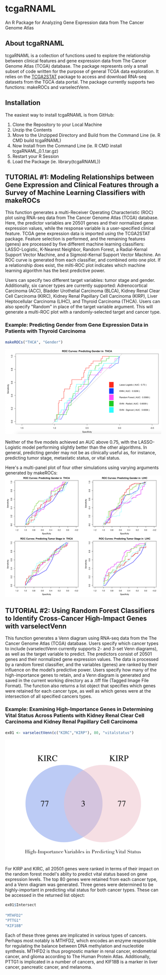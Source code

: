 # tcgaRNAML

An R Package for Analyzing Gene Expression data from The Cancer Genome Atlas

## About tcgaRNAML
tcgaRNAML is a collection of functions used to explore the relationship between clinical features and gene expression data from The Cancer Genome Atlas (TCGA) database.  The package represents only a small subset of code written for the purpose of general TCGA data exploration.  It relies on the [TCGA2STAT](https://cran.r-project.org/web/packages/TCGA2STAT/index.html) package to access and download RNA-seq datasets from the TGCA data portal.  The package currently supports two functions: makeROCs and varselectVenn.



## Installation
The easiest way to install tcgaRNAML is from GitHub:
1. Clone the Repository to your Local Machine
2. Unzip the Contents
3. Move to the Unzipped Directory and Build from the Command Line (ie. R CMD build tcgaRNAML)
4. Now Install from the Command Line (ie. R CMD install tcgaRNAML_0.1.tar.gz)
5. Restart your R Session
6. Load the Package (ie. library(tcgaRNAML))




## TUTORIAL #1: Modeling Relationships between Gene Expression and Clinical Features through a Survey of Machine Learning Classifiers with makeROCs

This function generates a multi-Receiver Operating Characteristic (ROC) plot using RNA-seq data from The Cancer Genome Atlas (TCGA) database.  Here, the predictor variables are 20501 genes and their normalized gene expression values, while the response variable is a user-specified clinical feature.  TCGA gene expression data is imported using the TCGA2STAT package.  Feature selection is performed, and the remaining features (genes) are processed by five different machine learning classifiers: LASSO-Logistic, K-Nearest Neighbor, Random Forest, a Radial-Kernal Support Vector Machine, and a Sigmoid-Kernal Support Vector Machine.  An ROC curve is generated from each classifier, and combined onto one plot.  If a relationship does exist, the milti-ROC plot indicates which machine learning algorithm has the best predictive power.  

Users can specify two different target variables: tumor stage and gender.  Additionally, six cancer types are currently supported: Adrenocortical Carcinoma (ACC), Bladder Urothelial Carcinoma (BLCA), Kidney Renal Clear Cell Carcinoma (KIRC), Kidney Renal Papillary Cell Carcinoma (KIRP), Liver Heptocellular Carcinoma (LIHC), and Thyroid Carcinoma (THCA).  Users can also specify "Random" in place of the target variable argument.  This will generate a multi-ROC plot with a randomly-selected target and cancer type. 

### Example: Predicting Gender from Gene Expression Data in Patients with Thyroid Carcinoma

```R
makeROCs("THCA", "Gender")
```
![image](https://github.com/jblam251/tcgaRNAML/blob/master/images/GENDER%20THCA.png)
 
Neither of the five models achieved an AUC above 0.75, with the LASSO-Logistic model performing slightly better than the other algorithms.  In general, predicting gender may not be as clinically useful as, for instance, predicting tumor stage, metastatic status, or vital status.  

Here's a multi-panel plot of four other simulations using varying arguments generated by makeROCs:
![image](https://github.com/jblam251/tcgaRNAML/blob/master/images/4-plot-ROCs.png)






## TUTORIAL #2: Using Random Forest Classifiers to Identify Cross-Cancer High-Impact Genes with varselectVenn

This function generates a Venn diagram using RNA-seq data from the The Cancer Genome Atlas (TCGA) database.  Users specify which cancer types to include (varselectVenn currently supports 2- and 3-set Venn diagrams), as well as the target variable to predict.  The predictors consist of 20501 genes and their normalized gene expression values.  The data is processed by a random forest classifier, and the variables (genes) are ranked by their influence on the model’s predictive power.  Users specify how many of the high-importance genes to retain, and a Venn diagram is generated and saved in the current working directory as a .tiff file (Tagged Image File Format).  The function also returns a list object that specifies which genes were retained for each cancer type, as well as which genes were at the intersection of all specified cancers types.

### Example: Examining High-Importance Genes in Determining Vital Status Across Patients with Kidney Renal Clear Cell Carcinoma and Kidney Renal Papillary Cell Carcinoma
```R
ex01 <- varselectVenn(c("KIRC","KIRP"), 80, "vitalstatus")
```

![image](https://github.com/jblam251/tcgaRNAML/blob/master/images/KIRP-KIRC-vitastatus2.png)

For KIRP and KIRC, all 20501 genes were ranked in terms of their impact on the random forest model's ablity to predict vital status based on gene expression levels. The top 80 genes were retained from each cancer type, and a Venn diagram was generated.  Three genes were determined to be highly-important in predicting vital status for both cancer types.  These can be accessed in the returned list object:

```R
ex01$Intersect

"MTHFD2"
"PTTG1"
"KIF18B"
```

Each of these three genes are implicated in various types of cancers.  Perhaps most notably is MTHFD2, which encodes an enzyme responsible for regulating the balance between DNA methylation and nucleotide synthesis.  MTHFD2 is thus prognostic marker in renal cancer, endometrial cancer, and glioma according to The Human Protein Atlas.  Additionally, PTTG1 is implicated in a number of cancers, and KIF18B is a marker in liver cancer, pancreatic cancer, and melanoma.
